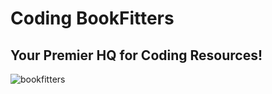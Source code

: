 # Coding BookFitters
## Your Premier HQ for Coding Resources!


![bookfitters](https://user-images.githubusercontent.com/18268127/29050399-51952624-7ba1-11e7-896e-fb51c406f0e7.png)
